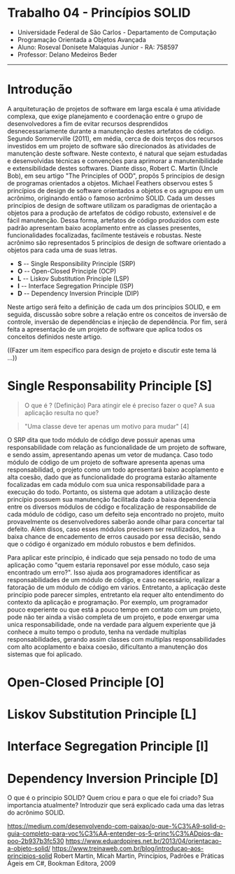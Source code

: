 # Trabalho 04 - Princípios SOLID
- Universidade Federal de São Carlos - Departamento de Computação
- Programação Orientada a Objetos Avançada
- Aluno: Roseval Donisete Malaquias Junior - RA: 758597
- Professor: Delano Medeiros Beder

---

# Introdução

A arquiteturação de projetos de software em larga escala é uma atividade complexa, que exige planejamento e coordenação entre o grupo de desenvolvedores a fim de evitar recursos desprendidos desnecessariamente durante a manutenção destes artefatos de código. Segundo Sommerville (2011), em média, cerca de dois terços dos recursos investidos em um projeto de software são direcionados às atividades de manutenção deste software. Neste contexto, é natural que sejam estudadas e desenvolvidas técnicas e convenções para aprimorar a manutenibilidade e extensibilidade destes softwares. Diante disso, Robert C. Martin (Uncle Bob), em seu artigo "The Principles of OOD", propôs 5 princípios de design de programas orientados a objetos. Michael Feathers observou estes 5 princípios de design de software orientados a objetos e os agrupou em um acrônimo, originando então o famoso acrônimo SOLID. Cada um desses princípios de design de software utilizam os paradigmas de orientação a objetos para a produção de artefatos de código robusto, extensível e de fácil manutenção. Dessa forma, artefatos de código produzidos com este padrão apresentam baixo acoplamento entre as classes presentes, funcionalidades focalizadas, facilmente testáveis e robustas. Neste acrônimo são representados 5 princípios de design de software orientado a objetos para cada uma de suas letras.

- **S** -- Single Responsibility Principle (SRP)
- **O** -- Open-Closed Principle (OCP)
- **L** -- Liskov Substitution Principle (LSP)
- **I** -- Interface Segregation Principle (ISP)
- **D** -- Dependency Inversion Principle (DIP)

Neste artigo será feito a definição de cada um dos princípios SOLID, e em seguida, discussão sobre sobre a relação entre os conceitos de inversão de controle, inversão de dependências e injeção de dependência. Por fim, será feita a apresentação de um projeto de software que aplica todos os conceitos definidos neste artigo. 

((Fazer um item especifico para design de projeto e discutir este tema lá ...))


# Single Responsability Principle [S]
> O que é ? (Definição)
> Para atingir ele é preciso fazer o que?
> A sua aplicação resulta no que?

> "Uma classe deve ter apenas um motivo para mudar" [4]

O SRP dita que todo módulo de código deve possuir apenas uma responsabilidade com relação as funcionalidade de um projeto de software, e sendo assim, apresentando apenas um vetor de mudança. Caso todo módulo de código de um projeto de software apresenta apenas uma responsabilidad, o projeto como um todo apresentará baixo acoplamento e alta coesão, dado que as funcionalidade do programa estarão altamente focalizadas em cada módulo com sua unica responsabilidade para a execução do todo. Portanto, os sistema que adotam a utilização deste princípio possuem sua manutenção facilitada dado a baixa dependencia entre os diversos módulos de código e focalização de responsabilide de cada módulo de código, caso um defeito seja encontrado no projeto, muito provavelmente os desenvolvedores saberão aonde olhar para concertar tal defeito. Além disos, caso esses módulos precisem ser reutilizados, há a baixa chance de encademento de erros causado por essa decisão, sendo que o código é organizado em módulo robustos e bem definidos. 

Para aplicar este princípio, é indicado que seja pensado no todo de uma aplicação como "quem estaria reponsavel por esse módulo, caso seja encontrado um erro?". Isso ajuda aos programadores identificar as responsabilidades de um módulo de código, e caso necessário, realizar a fatoração de um módulo de código em vários. Entretanto, a aplicação deste princípio pode parecer simples, entretanto ela requer alto entendimento do contexto da aplicação e programação. Por exemplo, um programador pouco experiente ou que está a pouco tempo em contato com um projeto, pode não ter ainda a visão completa de um projeto, e pode enxergar uma unica responsabilidade, onde na verdade para alguem experiente que já conhece a muito tempo o produto, tenha na verdade multiplas responsabilidades, gerando assim classes com multiplas responsabilidades com alto acoplamento e baixa coesão, dificultanto a manutenção dos sistemas que foi aplicado.

# Open-Closed Principle [O]

# Liskov Substitution Principle [L]

# Interface Segregation Principle [I]

# Dependency Inversion Principle [D]

O que é o principio SOLID? 
Quem criou e para o que ele foi criado?
Sua importancia atualmente?
Introduzir que será explicado cada uma das letras do acrônimo SOLID.

https://medium.com/desenvolvendo-com-paixao/o-que-%C3%A9-solid-o-guia-completo-para-voc%C3%AA-entender-os-5-princ%C3%ADpios-da-poo-2b937b3fc530
https://www.eduardopires.net.br/2013/04/orientacao-a-objeto-solid/
https://www.treinaweb.com.br/blog/introducao-aos-principios-solid
Robert Martin, Micah Martin, Princípios, Padrões e Práticas Ágeis em C#,  Bookman Editora, 2009
